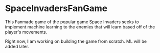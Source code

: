 # SpaceInvadersFanGame

This Fanmade game of the popular game Space Invaders seeks to implement machine learning to the enemies that will learn based off of the player's movements.

Right now, I am working on building the game from scratch. ML will be added later.

